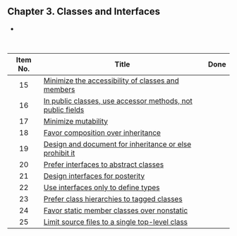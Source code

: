 ## Chapter 3. Classes and Interfaces

* 
<br/>

| Item No. 	| Title                                                                   	|        Done        	|
|:--------:	|-------------------------------------------------------------------------	|:------------------:	|
|    15    	| [Minimize the accessibility of classes and members](item15.md)          	|                    	|
|    16    	| [In public classes, use accessor methods, not public fields](item16.md) 	|                    	|
|    17    	| [Minimize mutability](item17.md)                                        	|                    	|
|    18    	| [Favor composition over inheritance](item18.md)                          	|                    	|
|    19    	| [Design and document for inheritance or else prohibit it](item19.md)     	|                    	|
|    20    	| [Prefer interfaces to abstract classes](item20.md)                       	|                    	|
|    21    	| [Design interfaces for posterity](item21.md)                            	|                    	|
|    22    	| [Use interfaces only to define types](item22.md)                        	|                    	|
|    23    	| [Prefer class hierarchies to tagged classes](item23.md)     	            |                    	|
|    24    	| [Favor static member classes over nonstatic](item24.md)                  	|                    	|
|    25    	| [Limit source files to a single top-level class](item25.md)     	        |                    	|
